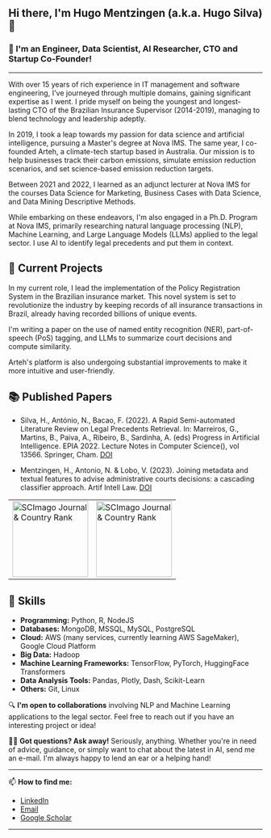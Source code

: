 ## Hi there, I'm Hugo Mentzingen (a.k.a. Hugo Silva) 👋

### 🌱 I'm an Engineer, Data Scientist, AI Researcher, CTO and Startup Co-Founder!

---

With over 15 years of rich experience in IT management and software engineering,
I've journeyed through multiple domains, gaining significant expertise as I went.
I pride myself on being the youngest and longest-lasting CTO of the Brazilian Insurance Supervisor (2014-2019),
managing to blend technology and leadership adeptly.

In 2019, I took a leap towards my passion for data science and artificial intelligence,
pursuing a Master's degree at Nova IMS.
The same year, I co-founded Arteh, a climate-tech startup based in Australia.
Our mission is to help businesses track their carbon emissions, simulate emission reduction scenarios,
and set science-based emission reduction targets.

Between 2021 and 2022, I learned as an adjunct lecturer at Nova IMS for the courses Data Science for Marketing,
Business Cases with Data Science, and Data Mining Descriptive Methods.

While embarking on these endeavors, I'm also engaged in a Ph.D. Program at Nova IMS,
primarily researching natural language processing (NLP), Machine Learning,
and Large Language Models (LLMs) applied to the legal sector.
I use AI to identify legal precedents and put them in context. 

## 🔭 Current Projects

In my current role, I lead the implementation of the Policy Registration System in the Brazilian insurance market.
This novel system is set to revolutionize the industry by keeping records of all insurance transactions in Brazil,
already having recorded billions of unique events.

I'm writing a paper on the use of named entity recognition (NER),
part-of-speech (PoS) tagging, and LLMs to summarize court decisions and compute similarity.

Arteh's platform is also undergoing substantial improvements to make it more intuitive and user-friendly.

## 📚 Published Papers

- Silva, H., António, N., Bacao, F. (2022). A Rapid Semi-automated Literature Review on Legal Precedents Retrieval. In: Marreiros, G., Martins, B., Paiva, A., Ribeiro, B., Sardinha, A. (eds) Progress in Artificial Intelligence. EPIA 2022. Lecture Notes in Computer Science(), vol 13566. Springer, Cham. [DOI](https://doi.org/10.1007/978-3-031-16474-3_5)

- Mentzingen, H., Antonio, N. & Lobo, V. (2023). Joining metadata and textual features to advise administrative courts decisions: a cascading classifier approach. Artif Intell Law. [DOI](https://doi.org/10.1007/s10506-023-09348-9)

<table class="center">
  <tr>
    <td><a href="https://www.scimagojr.com/journalsearch.php?q=25674&amp;tip=sid&amp;exact=no" title="SCImago Journal &amp; Country Rank"><img border="0" width="150" src="https://www.scimagojr.com/journal_img.php?id=25674" alt="SCImago Journal &amp; Country Rank"  /></a></td>
    <td><a href="https://www.scimagojr.com/journalsearch.php?q=13880&amp;tip=sid&amp;exact=no" title="SCImago Journal &amp; Country Rank"><img border="0" width="150" src="https://www.scimagojr.com/journal_img.php?id=13880" alt="SCImago Journal &amp; Country Rank"  /></a></td>
  </tr>
</table>

## 🧠 Skills

- **Programming:** Python, R, NodeJS
- **Databases:** MongoDB, MSSQL, MySQL, PostgreSQL
- **Cloud:** AWS (many services, currently learning AWS SageMaker), Google Cloud Platform
- **Big Data:** Hadoop
- **Machine Learning Frameworks:** TensorFlow, PyTorch, HuggingFace Transformers
- **Data Analysis Tools:** Pandas, Plotly, Dash, Scikit-Learn
- **Others:** Git, Linux

🔍 **I'm open to collaborations** involving NLP and Machine Learning applications to the legal sector.
Feel free to reach out if you have an interesting project or idea!

🙋‍♂️ **Got questions? Ask away!** Seriously, anything. Whether you're in need of advice, guidance, or simply want to chat about the latest in AI, send me an e-mail. I'm always happy to lend an ear or a helping hand!

---

📫 **How to find me:**

- [LinkedIn](https://www.linkedin.com/in/hugo-mentzingen/)
- [Email](mailto:hugosaisse@gmail.com)
- [Google Scholar](https://scholar.google.com.br/citations?user=fxuorg0AAAAJ)

---


<!--
**hugosaisse/hugosaisse** is a ✨ _special_ ✨ repository because its `README.md` (this file) appears on your GitHub profile.

Here are some ideas to get you started:

- 🔭 I’m currently working on ...
- 🌱 I’m currently learning ...
- 👯 I’m looking to collaborate on ...
- 🤔 I’m looking for help with ...
- 💬 Ask me about ...
- 📫 How to reach me: ...
- 😄 Pronouns: ...
- ⚡ Fun fact: ...
-->
